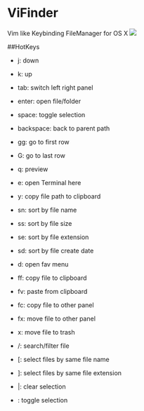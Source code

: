 # ViFinder
Vim like Keybinding FileManager for OS X
![](http://ww4.sinaimg.cn/large/c0f281e2jw1ewuwaooayoj20vn0khakb.jpg)

##HotKeys
* j: down
* k: up


* tab: switch left right panel
* enter: open file/folder
* space: toggle selection
* backspace: back to parent path


* gg: go to first row
* G: go to last row
* q: preview
* e: open Terminal here
* y: copy file path to clipboard


* sn: sort by file name
* ss: sort by file size
* se: sort by file extension
* sd: sort by file create date


* d: open fav menu


* ff: copy file to clipboard
* fv: paste from clipboard
* fc: copy file to other panel
* fx: move file to other panel


* x: move file to trash
* /: search/filter file

* [: select files by same file name
* ]: select files by same file extension
* |: clear selection
* \: toggle selection
